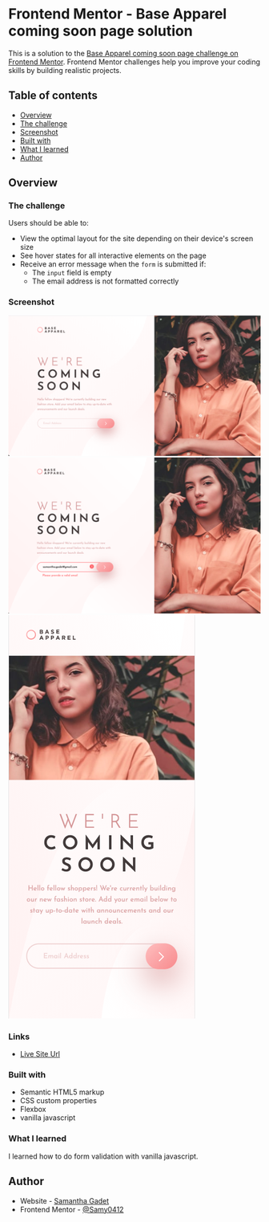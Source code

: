 # Frontend Mentor - Base Apparel coming soon page solution

This is a solution to the [Base Apparel coming soon page challenge on Frontend Mentor](https://www.frontendmentor.io/challenges/base-apparel-coming-soon-page-5d46b47f8db8a7063f9331a0). Frontend Mentor challenges help you improve your coding skills by building realistic projects. 

## Table of contents

- [Overview](#overview)
- [The challenge](#the-challenge)
- [Screenshot](#screenshot)
- [Built with](#built-with)
- [What I learned](#what-i-learned)
- [Author](#author)


## Overview

### The challenge

Users should be able to:

- View the optimal layout for the site depending on their device's screen size
- See hover states for all interactive elements on the page
- Receive an error message when the `form` is submitted if:
  - The `input` field is empty
  - The email address is not formatted correctly

### Screenshot

![desktop view](https://github.com/Samy0412/base-apparel-coming-soon-master/blob/master/images/desktop.png?raw=true)
![validation view](https://github.com/Samy0412/base-apparel-coming-soon-master/blob/master/images/validation.png?raw=true)
![mobile view](https://github.com/Samy0412/base-apparel-coming-soon-master/blob/master/images/mobile.png?raw=true)


### Links

- [Live Site Url](https://samy0412.github.io/base-apparel-coming-soon-master/)

### Built with

- Semantic HTML5 markup
- CSS custom properties
- Flexbox
- vanilla javascript

### What I learned

I learned how to do form validation with vanilla javascript.

## Author

- Website - [Samantha Gadet](https://github.com/Samy0412/)
- Frontend Mentor - [@Samy0412](https://www.frontendmentor.io/profile/Samy0412)

